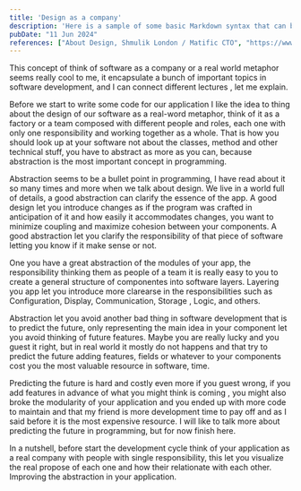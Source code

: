 ```yaml
---
title: 'Design as a company'
description: 'Here is a sample of some basic Markdown syntax that can be used when writing Markdown content in Astro.'
pubDate: "11 Jun 2024"
references: ["About Design, Shmulik London / Matific CTO", "https://www.canva.com/design/DAGCKfLMVSM/UHHkyTrlpk7rb2dc5qzHPQ/edit", "https://gameprogrammingpatterns.com/architecture-performance-and-games.html"]
---
```


This concept of think of software as a company or a real world metaphor seems really cool to me, it encapsulate a bunch of important topics in software development, and I can connect different lectures , let me explain.

Before we start to write some code for our application I like the idea to thing about the design of our software as a real-word metaphor, think of it as a factory or a team composed with different people and roles, each one with only one responsibility and working together as a whole. That is how you should look up at your software not about the classes, method and other technical stuff, you have to abstract as more as you can, because abstraction is the most important concept in programming.

Abstraction seems to be a bullet point in programming, I have read about it so many times and more when we talk about design. We live in a world full of details, a good abstraction can clarify the essence of the app. A good design let you introduce changes as if the program was crafted in anticipation of it and how easily it accommodates changes, you want to minimize coupling and maximize cohesion between your components. A good abstraction let you clarify the responsibility of that piece of software letting you know if it make sense or not. 

One you have a great abstraction of the modules of your app, the responsibility thinking them as people of a team it is really easy to you to create a general structure of componentes into software layers. Layering you app let you introduce more clarearse in the responsibilities such as Configuration, Display, Communication, Storage , Logic, and others.

Abstraction let you avoid another bad thing in software development that is to predict the future, only representing the main idea in your component let you avoid thinking of future features. Maybe you are really lucky and you guest it right, but in real world it mostly do not happens and that try to predict the future adding features, fields or whatever to your components cost you the most valuable resource in software, time.

Predicting the future is hard and costly even more if you guest wrong, if you add features in advance of what you might think is coming , you might also broke the modularity of your application and you ended up with more code to maintain and that my friend is more development time to pay off and as I said before it is the most expensive resource.
I will like to talk more about predicting the future in programming, but for now finish here.

In a nutshell, before start the development cycle think of your application as a real company with people with single responsibility, this let you visualize the real propose of each one and how their relationate with each other. Improving the abstraction in your application. 